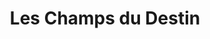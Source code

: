 ---
title: "Les Champs du Destin"
url: /dijon/les-champs-du-destin-rue-quentin/
shop: boulangerie
---